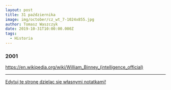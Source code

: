 ```yaml
---
layout: post
title: 31 października
image: img/october/cz_wt_7-1024x855.jpg
author: Tomasz Waszczyk
date: 2019-10-31T10:00:00.000Z
tags:
  - Historia
---
```


### 2001

https://en.wikipedia.org/wiki/William_Binney_(intelligence_official)

---

<a href="https://github.com/TomaszWaszczyk/historia.waszczyk.com/edit/master/src/content/october-31.md" target="_blank">Edytuj tę stronę dzieląc się własnymi notatkami!</a>
